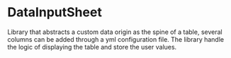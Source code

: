 # DataInputSheet

Library that abstracts a custom data origin as the spine of a table,
several columns can be added through a yml configuration file. The library
handle the logic of displaying the table and store the user values.
